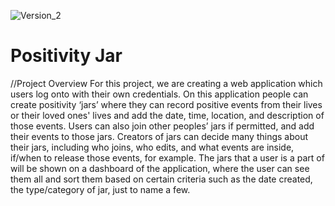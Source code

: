 
![Version_2](https://github.com/user-attachments/assets/8e35b319-7437-4db6-96d5-69754af9ea87)

# Positivity Jar

//Project Overview
For this project, we are creating a web application which users log onto with their own credentials. 
On this application people can create positivity ‘jars’
where they can record positive events from their lives or their loved ones' lives 
and add the date, time, location, and description of those events. 
Users can also join other peoples’ jars if permitted, and add their events to those jars. 
Creators of jars can decide many things about their jars,
including who joins, who edits, and what events are inside, if/when to release those events, for example.
The jars that a user is a part of will be shown on a dashboard of the application, 
where the user can see them all and sort them based on certain criteria such as the date created, the type/category of jar, just to name a few.

